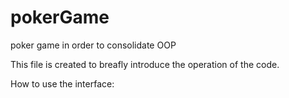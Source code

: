 # pokerGame
poker game in order to consolidate OOP

This file is created to breafly introduce the operation of the code.

How to use the interface:
	
